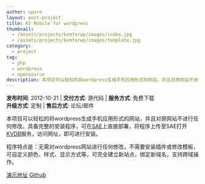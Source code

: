 ```yaml
---
author: upare
layout: post-project
title: KV Mobile for wordpress
thumbnail:
  - /assets/projects/kvmforwp/images/index.jpg
  - /assets/projects/kvmforwp/images/template.jpg
category:
  - project
tag:
  - php
  - wordpress
  - opensource
description: 本项目可以轻松的将wordpress生成手机应用形式的网站，并且对原网站不进行任何修改。具备完整的安装程序，可在SAE上直接部署，将程序上传至SAE打开KVDB服务，访问网址，即可进行安装。
---
```

**发布时间**: 2012-10-21 | **交付方式**: 源代码 | **服务方式**: 免费下载  
**升级方式**: 定制 | **售后方式**: 论坛/邮件

 本项目可以轻松的将wordpress生成手机应用形式的网站，并且对原网站不进行任何修改。具备完整的安装程序，可在[SAE](http://sae.sina.com.cn/)上直接部署，将程序上传至SAE打开[KVDB](http://sae.sina.com.cn/doc/php/kvdb.html)服务，访问网址，即可进行安装。

 程序特点是：无需对wordpress网站进行任何修改，不需要安装插件或修改模板，可自定义颜色、样式、显示方式等，可完全建立新站点，绑定新域名，支持跨域操作。

 [演示地址](http://apis.applinzi.com/apps/sae/KV_Mobile_For_Wordpres/) [Github](https://github.com/hallwann/KV_Mobile_For_Wordpres)

